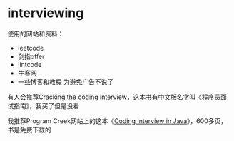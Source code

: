 # interviewing
使用的网站和资料：

- leetcode
- 剑指offer
- lintcode
- 牛客网
- 一些博客和教程 为避免广告不说了

有人会推荐Cracking the coding interview，这本书有中文版名字叫《程序员面试指南》，我买了但是没看

我推荐Program Creek网站上的这本《[Coding Interview in Java](https://www.programcreek.com/wp-content/uploads/2012/11/coding-interview-6.pdf)》，600多页，书是免费下载的